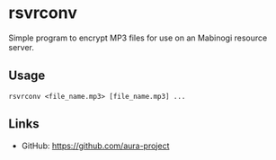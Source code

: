 rsvrconv
==============================

Simple program to encrypt MP3 files for use on an Mabinogi resource server.

Usage
------------------------------
`rsvrconv <file_name.mp3> [file_name.mp3] ...`

Links
------------------------------
* GitHub: https://github.com/aura-project
